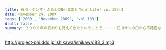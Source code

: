 ```yaml
---
title: 石川・ホンマ・ぶるんのBe-SIDE Your Life! vol.183-3
date: November 24, 2009
tags: ['2009', 'November 2009', 'vol.183']
draft: false
summary: ２００９年の終わりも見えてきたということで・・・・石川サンの口から不確定なお知らせがあります！NAMAE
---
```


http://project-phi.ddo.jp/ishikawa/ishikawa183_3.mp3